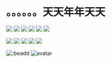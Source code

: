 # 。。。。。。天天年年天天
[![](https://img.shields.io/badge/Windows-10-blue?style=flat-square&logo=windows&logoColor=ffffff)](https://www.microsoft.com/windows/get-windows-10)
[![](https://img.shields.io/badge/Mi-9A-orange?style=flat-square&logo=xiaomi&logoColor=ffffff)](https://www.mi.com/)
[![](https://img.shields.io/badge/Ubuntu-20.04%20LTS-red?style=flat-square&logo=ubuntu&logoColor=ffffff)](https://ubuntu.com/)
[![](https://img.shields.io/badge/Windows%20Server-2012-1234c4?style=flat-square&logo=windows&logoColor=ffffff)](https://www.microsoft.com/windows-server)
[![](https://img.shields.io/badge/IDE-Visual%20Studio%20Code-blue?style=flat-square&logo=visual-studio-code&logoColor=ffffff)](https://code.visualstudio.com/)
[![](https://img.shields.io/badge/IDE-VisualStudio-purple?style=flat-square&logo=visualstudio&logoColor=ffffff)](https://visualstudio.microsoft.com/vs/)

[![](https://img.shields.io/badge/-C++-f34b7d?style=flat-square&logo=Cplusplus&logoColor=white)]()
[![](https://img.shields.io/badge/-HTML-orange?style=flat-square&logo=html5&logoColor=white)]()
[![](https://img.shields.io/badge/-CSS-blue?style=flat-square&logo=css3&logoColor=white)]()
[![](https://img.shields.io/badge/-JavaScript-yellow?style=flat-square&logo=javascript&logoColor=white)]()
[![](https://img.shields.io/badge/-PHP-purple?style=flat-square&logo=php&logoColor=ffffff)]()

![:beadd](https://api.moedog.org/count/@:beadd?theme=gelbooru)
![avatar](https://cdn.jsdelivr.net/gh/Beadd/Profile-picture/cdn/%E6%97%A5%E5%B8%B8.png)

